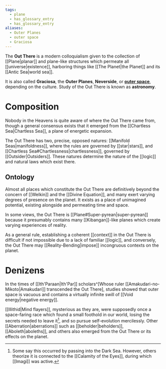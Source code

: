 ```yaml
---
tags:
  - plane
  - has_glossary_entry
  - has_glossary_entry
aliases:
  - Outer Planes
  - outer space
  - Graciosa
---
```

The **Out There** is a modern colloquialism given to the collection of [[Plane|planar]] and plane-like structures which permeate all [[universe|existence]], harboring things like [[The Planet|the Planet]] and its [[Antic Sea|world sea]].

It is also called **Graciosa**, the **Outer Planes**, **Neverside**, or **[outer space](https://en.wikipedia.org/wiki/Outer_space)**, depending on the culture. Study of the Out There is known as **astronomy**.

# Composition
Nobody in the Heavens is quite aware of where the Out There came from, though a general consensus exists that it emerged from the [[Chartless Sea|Chartless Sea]], a plane of energetic expansion.

The Out There has two, precise, opposed natures: [[Manifold Seas|manifoldness]], where the rules are governed by [[star|stars]], and [[Chartless Sea#Chartlessness|chartlessness]], governed by [[Outsider|Outsiders]]. These natures determine the nature of the [[logic]] and natural laws which exist there.

## Ontology

Almost all places which constitute the Out There are definitively beyond the concern of [[Welkin]] and the [[Divine Equation]], and many exert varying degrees of presence on the planet. It exists as a place of unimagined potential, existing alongside and permeating time and space. 

In some views, the Out There is [[Plane#Super-pyrean|super-pyrean]] because it presumably contains many [[Kibangan]]-like planes which create varying experiences of reality. 

As a general rule, establishing a coherent [[context]] in the Out There is difficult if not impossible due to a lack of familiar [[logic]], and conversely, the Out There may [[Reality-Bending|impose]] incongruous contexts on the planet.

# Denizens

In the times of [[Ith'Paraan|Ith'Par]] scholars^[Whose ruler [[Amakudari-no-Mikoto|Amakudari]] transcended the Out There], studies showed that outer space is vacuous and contains a virtually infinite swill of [[Void energy|negative energy]].

[[Illithid|Mind flayers]], mysterious as they are, were supposedly once a space-faring race which found a small foothold in our world, losing the secrets needed to leave it[^illith], and so pursue self-evolution mercilessly. Other [[Aberration|aberrations]] such as [[beholder|beholders]], [[Aboleth|aboleths]], and others also emerged from the Out There or its effects on the planet.


[^illith]:  Some say this occurred by passing into the Dark Sea. However, others theorize it is connected to the [[Calamity of the Eyes]], during which [[Imagi]] was active.